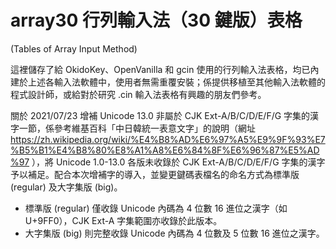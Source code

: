 # array30 行列輸入法（30 鍵版）表格
(Tables of Array Input Method)

這裡儲存了給 OkidoKey、OpenVanilla 和 gcin 使用的行列輸入法表格，均已內建於上述各輸入法軟體中，使用者無需重覆安裝；係提供移植至其他輸入法軟體的程式設計師，或給對於研究 .cin 輸入法表格有興趣的朋友們參考。

關於 2021/07/23 增補 Unicode 13.0 非屬於 CJK Ext-A/B/C/D/E/F/G 字集的漢字一節，係參考維基百科「中日韓統一表意文字」的說明（網址 https://zh.wikipedia.org/wiki/%E4%B8%AD%E6%97%A5%E9%9F%93%E7%B5%B1%E4%B8%80%E8%A1%A8%E6%84%8F%E6%96%87%E5%AD%97 ），將 Unicode 1.0-13.0 各版未收錄於 CJK Ext-A/B/C/D/E/F/G 字集的漢字予以補足。配合本次增補字的導入，並變更鍵碼表檔名的命名方式為標準版 (regular) 及大字集版 (big)。
* 標準版 (regular) 僅收錄 Unicode 內碼為 4 位數 16 進位之漢字（如 U+9FF0），CJK Ext-A 字集範圍亦收錄於此版本。
* 大字集版 (big) 則完整收錄 Unicode 內碼為 4 位數及 5 位數 16 進位之漢字。
